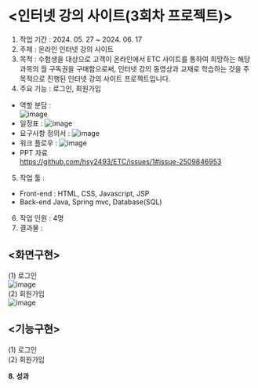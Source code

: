 # <인터넷 강의 사이트(3회차 프로젝트)>
1. 작업 기간 : 2024. 05. 27 ~ 2024. 06. 17<br>
2. 주제 : 온라인 인터넷 강의 사이트
3. 목적 : 수험생을 대상으로 고객이 온라인에서 ETC 사이트를 통하여 희망하는 해당 과목의 월 구독권을 구매함으로써, 인터넷 강의 동영상과 교재로 학습하는 것을 주목적으로 진행된 인터넷 강의 사이트 프로젝트입니다.<br>
4. 주요 기능 : 로그인, 회원가입<br>
- 역할 분담 : <br>
![image](https://github.com/user-attachments/assets/ed92bae7-95e5-4e99-ab8e-44880ba7e268)<br>
- 일정표 : ![image](https://github.com/user-attachments/assets/df22f931-561d-436a-9acf-9a62ecd86058) <br>
- 요구사항 정의서 : ![image](https://github.com/user-attachments/assets/5ede1521-e916-46a2-ad30-b1a16fb8f66c) <br>
- 워크 플로우 : ![image](https://github.com/user-attachments/assets/3c6c7404-f6ea-4a30-a9bf-0e7ce617a85f) <br>
- PPT 자료<br>
  https://github.com/hsy2493/ETC/issues/1#issue-2509846953
5. 작업 툴 :
  - Front-end : HTML, CSS, Javascript, JSP<br>
  - Back-end Java, Spring mvc, Database(SQL)<br>
6. 작업 인원 : 4명<br>
7. 결과물 :<br>
## <화면구현><br>
(1) 로그인<br>
![image](https://github.com/user-attachments/assets/0de627df-dc3b-4804-8409-c077de5f6b58)<br>
(2) 회원가입<br>
![image](https://github.com/user-attachments/assets/14c11b94-99e7-4f55-8a22-52fd1f3b8a04)<br>

## <기능구현><br>
(1) 로그인<br>
(2) 회원가입<br>

<b>8. 성과</b>



